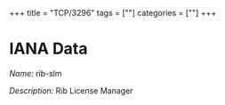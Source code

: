 +++
title = "TCP/3296"
tags = [""]
categories = [""]
+++

# IANA Data

_Name:_ rib-slm

_Description:_ Rib License Manager

